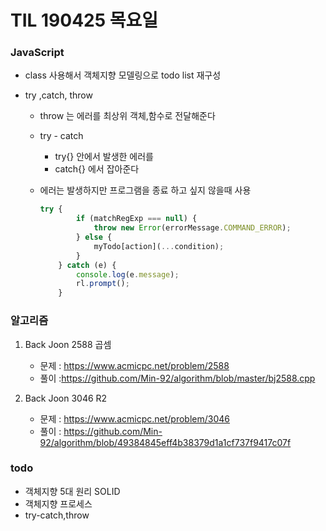 # TIL 190425 목요일

### JavaScript

- class 사용해서 객체지향 모델링으로 todo list 재구성

- try ,catch, throw

  - throw 는 에러를 최상위 객체,함수로 전달해준다

  - try - catch 

    - try{} 안에서 발생한 에러를
    - catch{} 에서 잡아준다

  - 에러는 발생하지만 프로그램을 종료 하고 싶지 않을때 사용

    ```javascript
    try {
    		if (matchRegExp === null) {
    			throw new Error(errorMessage.COMMAND_ERROR);
    		} else {
    			myTodo[action](...condition);
    		}
    	} catch (e) {
    		console.log(e.message);
    		rl.prompt();
    	}
    ```

    

### 알고리즘

1. Back Joon 2588 곱셈
   - 문제 : <https://www.acmicpc.net/problem/2588>
   - 풀이 :<https://github.com/Min-92/algorithm/blob/master/bj2588.cpp>

2. Back Joon 3046 R2
   - 문제 : https://www.acmicpc.net/problem/3046
   - 풀이 : <https://github.com/Min-92/algorithm/blob/49384845eff4b38379d1a1cf737f9417c07f>  



### todo

- 객체지향 5대 원리 SOLID
- 객체지향 프로세스 
- try-catch,throw